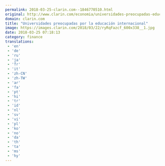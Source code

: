 ```yaml
---
permalink: 2018-03-25-clarin.com--1846770510.html
original: http://www.clarin.com/economia/universidades-preocupadas-educacion-internacional_0_H1CytTG5f.html
domain: clarin.com
title: "Universidades preocupadas por la educación internacional"
image: https://images.clarin.com/2018/03/22/ryRqFazcf_600x338__1.jpg
date: 2018-03-25 07:18:13
category: finance
translations: 
 - 'en'
 - 'de'
 - 'ru'
 - 'ja'
 - 'fr'
 - 'it'
 - 'zh-CN'
 - 'zh-TW'
 - 'ar'
 - 'fa'
 - 'pt'
 - 'hi'
 - 'tr'
 - 'id'
 - 'nl'
 - 'sv'
 - 'vi'
 - 'pl'
 - 'ko'
 - 'no'
 - 'da'
 - 'th'
 - 'ta'
 - 'ms'
 - 'hy'
---
```


